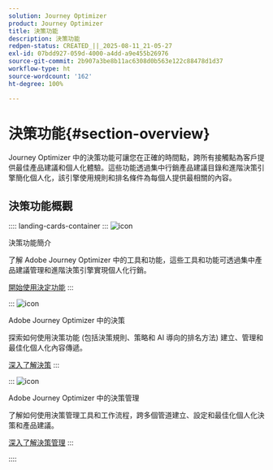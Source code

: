 ```yaml
---
solution: Journey Optimizer
product: Journey Optimizer
title: 決策功能
description: 決策功能
redpen-status: CREATED_||_2025-08-11_21-05-27
exl-id: 07bdd927-059d-4000-a4dd-a9e455b26976
source-git-commit: 2b907a3be8b11ac6308d0b563e122c88478d1d37
workflow-type: ht
source-wordcount: '162'
ht-degree: 100%

---
```


# 決策功能{#section-overview}

Journey Optimizer 中的決策功能可讓您在正確的時間點，跨所有接觸點為客戶提供最佳產品建議和個人化體驗。這些功能透過集中行銷產品建議目錄和進階決策引擎簡化個人化，該引擎使用規則和排名條件為每個人提供最相關的內容。

## 決策功能概觀

:::: landing-cards-container
:::
![icon](https://cdn.experienceleague.adobe.com/icons/book.svg?lang=zh-Hant)

決策功能簡介

了解 Adobe Journey Optimizer 中的工具和功能，這些工具和功能可透過集中產品建議管理和進階決策引擎實現個人化行銷。

[開始使用決定功能](../using/experience-decisioning/gs-decision.md)
:::

:::
![icon](https://cdn.experienceleague.adobe.com/icons/puzzle-piece.svg?lang=zh-Hant)

Adobe Journey Optimizer 中的決策

探索如何使用決策功能 (包括決策規則、策略和 AI 導向的排名方法) 建立、管理和最佳化個人化內容傳遞。

[深入了解決策](experience-decisioning-landing-page.md)
:::

:::
![icon](https://cdn.experienceleague.adobe.com/icons/gear.svg?lang=zh-Hant)

Adobe Journey Optimizer 中的決策管理

了解如何使用決策管理工具和工作流程，跨多個管道建立、設定和最佳化個人化決策和產品建議。

[深入了解決策管理](offer-decisioning-landing-page.md)
:::

::::

